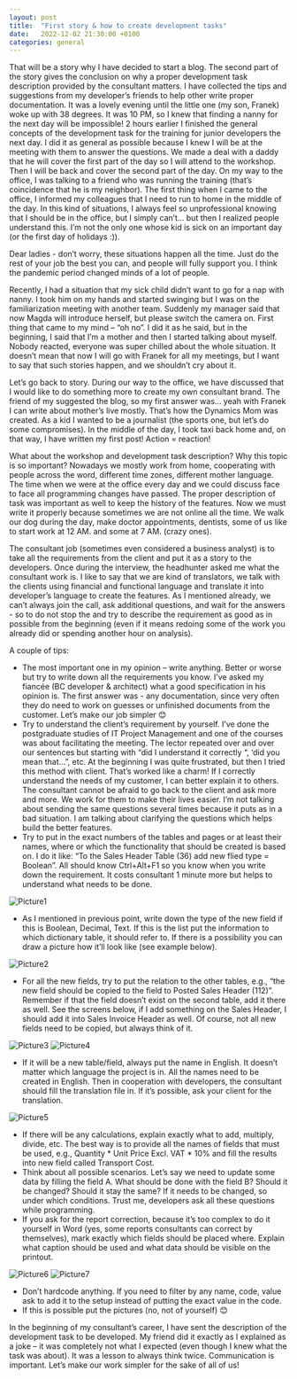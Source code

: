 ```yaml
---
layout: post
title:  "First story & how to create development tasks"
date:   2022-12-02 21:30:00 +0100
categories: general
---
```


That will be a story why I have decided to start a blog. The second part of the story gives the conclusion on why a proper development task description provided by the consultant matters. I have collected the tips and suggestions from my developer’s friends to help other write proper documentation. 
It was a lovely evening until the little one (my son, Franek) woke up with 38 degrees. It was 10 PM, so I knew that finding a nanny for the next day will be impossible! 2 hours earlier I finished the general concepts of the development task for the training for junior developers the next day. I did it as general as possible because I knew I will be at the meeting with them to answer the questions. We made a deal with a daddy that he will cover the first part of the day so I will attend to the workshop. Then I will be back and cover the second part of the day. On my way to the office, I was talking to a friend who was running the training (that’s coincidence that he is my neighbor). The first thing when I came to the office, I informed my colleagues that I need to run to home in the middle of the day. In this kind of situations, I always feel so unprofessional knowing that I should be in the office, but I simply can’t… but then I realized people understand this. I’m not the only one whose kid is sick on an important day (or the first day of holidays :)). 

Dear ladies - don’t worry, these situations happen all the time. Just do the rest of your job the best you can, and people will fully support you. I think the pandemic period changed minds of a lot of people. 

Recently, I had a situation that my sick child didn’t want to go for a nap with nanny. I took him on my hands and started swinging but I was on the familiarization meeting with another team. Suddenly my manager said that now Magda will introduce herself, but please switch the camera on. First thing that came to my mind – “oh no”. I did it as he said, but in the beginning, I said that I’m a mother and then I started talking about myself. Nobody reacted, everyone was super chilled about the whole situation. It doesn’t mean that now I will go with Franek for all my meetings, but I want to say that such stories happen, and we shouldn’t cry about it. 

Let’s go back to story. During our way to the office, we have discussed that I would like to do something more to create my own consultant brand. The friend of my suggested the blog, so my first answer was… yeah with Franek I can write about mother’s live mostly. That’s how the Dynamics Mom was created. As a kid I wanted to be a journalist (the sports one, but let’s do some compromises). In the middle of the day, I took taxi back home and, on that way, I have written my first post! Action = reaction! 

What about the workshop and development task description? Why this topic is so important? Nowadays we mostly work from home, cooperating with people across the word, different time zones, different mother language. The time when we were at the office every day and we could discuss face to face all programming changes have passed. The proper description of task was important as well to keep the history of the features. Now we must write it properly because sometimes we are not online all the time. We walk our dog during the day, make doctor appointments, dentists, some of us like to start work at 12 AM. and some at 7 AM. (crazy ones). 

The consultant job (sometimes even considered a business analyst) is to take all the requirements from the client and put it as a story to the developers. Once during the interview, the headhunter asked me what the consultant work is. I like to say that we are kind of translators, we talk with the clients using financial and functional language and translate it into developer’s language to create the features. As I mentioned already, we can’t always join the call, ask additional questions, and wait for the answers - so to do not stop the and try to describe the requirement as good as in possible from the beginning (even if it means redoing some of the work you already did or spending another hour on analysis).

A couple of tips:
- The most important one in my opinion – write anything. Better or worse but try to write down all the requirements you know. I’ve asked my fiancée (BC developer & architect) what a good specification in his opinion is. The first answer was - any documentation, since very often they do need to work on guesses or unfinished documents from the customer. Let’s make our job simpler 😊
- Try to understand the client’s requirement by yourself. I’ve done the postgraduate studies of IT Project Management and one of the courses was about facilitating the meeting. The lector repeated over and over our sentences but starting with “did I understand it correctly “, ‘did you mean that…”, etc. At the beginning I was quite frustrated, but then I tried this method with client. That’s worked like a charm! If I correctly understand the needs of my customer, I can better explain it to others. The consultant cannot be afraid to go back to the client and ask more and more. We work for them to make their lives easier. I’m not talking about sending the same questions several times because it puts as in a bad situation. I am talking about clarifying the questions which helps build the better features. 
- Try to put in the exact numbers of the tables and pages or at least their names, where or which the functionality that should be created is based on. I do it like: “To the Sales Header Table (36) add new flied type = Boolean”. All should know Ctrl+Alt+F1 so you know when you write down the requirement. It costs consultant 1 minute more but helps to understand what needs to be done.

<img alt="Picture1" src="https://user-images.githubusercontent.com/118689671/205382859-a9ad168e-d04f-483e-95a7-f69cd661d82d.png">

- As I mentioned in previous point, write down the type of the new field if this is Boolean, Decimal, Text. If this is the list put the information to which dictionary table, it should refer to. If there is a possibility you can draw a picture how it’ll look like (see example below).

<img alt="Picture2" src="https://user-images.githubusercontent.com/118689671/205383381-161aa3a1-4203-4b89-a31f-dce2f2e6ffab.png">

- For all the new fields, try to put the relation to the other tables, e.g., “the new field should be copied to the field to Posted Sales Header (112)”. Remember if that the field doesn’t exist on the second table, add it there as well. See the screens below, if I add something on the Sales Header, I should add it into Sales Invoice Header as well. Of course, not all new fields need to be copied, but always think of it.

<img alt="Picture3" src="https://user-images.githubusercontent.com/118689671/205383440-41b45bee-42ae-4f3f-aead-b08af1f80f10.png">

<img alt="Picture4" src="https://user-images.githubusercontent.com/118689671/205383469-8bca3775-5bb3-490d-8019-10540e8ae830.png">

- If it will be a new table/field, always put the name in English. It doesn’t matter which language the project is in. All the names need to be created in English. Then in cooperation with developers, the consultant should fill the translation file in. If it’s possible, ask your client for the translation.

<img alt="Picture5" src="https://user-images.githubusercontent.com/118689671/205383763-5e491a35-e465-4a26-8576-9c150a77ce32.png">

- If there will be any calculations, explain exactly what to add, multiply, divide, etc. The best way is to provide all the names of fields that must be used, e.g., Quantity * Unit Price Excl. VAT * 10% and fill the results into new field called Transport Cost.
- Think about all possible scenarios. Let’s say we need to update some data by filling the field A. What should be done with the field B? Should it be changed? Should it stay the same? If it needs to be changed, so under which conditions. Trust me, developers ask all these questions while programming. 
- If you ask for the report correction, because it’s too complex to do it yourself in Word (yes, some reports consultants can correct by themselves), mark exactly which fields should be placed where. Explain what caption should be used and what data should be visible on the printout.

<img alt="Picture6" src="https://user-images.githubusercontent.com/118689671/205383830-6920abf3-71e3-4a20-a944-107aecb1ee86.png">

<img alt="Picture7" src="https://user-images.githubusercontent.com/118689671/205383857-fa20f612-cdec-4c90-870d-0434c1817082.png">

- Don’t hardcode anything. If you need to filter by any name, code, value ask to add it to the setup instead of putting the exact value in the code. 
- If this is possible put the pictures (no, not of yourself) 😊

In the beginning of my consultant’s career, I have sent the description of the development task to be developed. My friend did it exactly as I explained as a joke – it was completely not what I expected (even though I knew what the task was about). It was a lesson to always think twice. Communication is important. Let’s make our work simpler for the sake of all of us! 
